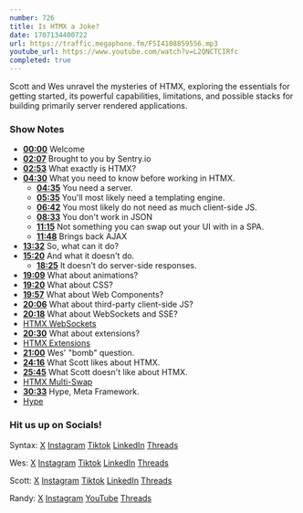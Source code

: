 ```yaml
---
number: 726
title: Is HTMX a Joke?
date: 1707134400722
url: https://traffic.megaphone.fm/FSI4108859556.mp3
youtube_url: https://www.youtube.com/watch?v=L2QNCTCIRfc
completed: true
---
```


Scott and Wes unravel the mysteries of HTMX, exploring the essentials for getting started, its powerful capabilities, limitations, and possible stacks for building primarily server rendered applications.

### Show Notes

* **[00:00](#t=00:00)** Welcome
* **[02:07](#t=02:07)** Brought to you by Sentry.io
* **[02:53](#t=02:53)** What exactly is HTMX?
* **[04:30](#t=04:30)** What you need to know before working in HTMX.
    * **[04:35](#t=04:35)** You need a server.
    * **[05:35](#t=05:35)** You'll most likely need a templating engine.
    * **[06:42](#t=06:42)** You most likely do not need as much client-side JS.
    * **[08:33](#t=08:33)** You don't work in JSON
    * **[11:15](#t=11:15)** Not something you can swap out your UI with in a SPA.
    * **[11:48](#t=11:48)** Brings back AJAX
* **[13:32](#t=13:32)** So, what can it do?
* **[15:20](#t=15:20)** And what it doesn't do.
    * **[18:25](#t=18:25)** It doesn't do server-side responses.
* **[19:09](#t=19:09)** What about animations?
* **[19:20](#t=19:20)** What about CSS?
* **[19:57](#t=19:57)** What about Web Components?
* **[20:06](#t=20:06)** What about third-party client-side JS?
* **[20:18](#t=20:18)** What about WebSockets and SSE?
* [HTMX WebSockets](https://htmx.org/docs/#websockets-and-sse)
* **[20:30](#t=20:30)** What about extensions?
* [HTMX Extensions](https://htmx.org/docs/#included-extensions)
* **[21:00](#t=21:00)** Wes' "bomb" question.
* **[24:16](#t=24:16)** What Scott likes about HTMX.
* **[25:45](#t=25:45)** What Scott doesn't like about HTMX.
* [HTMX Multi-Swap](https://htmx.org/extensions/multi-swap/)
* **[30:33](#t=30:33)** Hype, Meta Framework.
* [Hype](https://github.com/stolinski/Hype)

### Hit us up on Socials!

Syntax: [X](https://twitter.com/syntaxfm) [Instagram](https://www.instagram.com/syntax_fm/) [Tiktok](https://www.tiktok.com/@syntaxfm) [LinkedIn](https://www.linkedin.com/company/96077407/admin/feed/posts/) [Threads](https://www.threads.net/@syntax_fm)

Wes: [X](https://twitter.com/wesbos) [Instagram](https://www.instagram.com/wesbos/) [Tiktok](https://www.tiktok.com/@wesbos) [LinkedIn](https://www.linkedin.com/in/wesbos/) [Threads](https://www.threads.net/@wesbos)

Scott: [X](https://twitter.com/stolinski) [Instagram](https://www.instagram.com/stolinski/) [Tiktok](https://www.tiktok.com/@stolinski) [LinkedIn](https://www.linkedin.com/in/stolinski/) [Threads](https://www.threads.net/@stolinski)

Randy: [X](https://twitter.com/randyrektor) [Instagram](https://www.instagram.com/randyrektor/) [YouTube](https://www.youtube.com/@randyrektor) [Threads](https://www.threads.net/@randyrektor)
